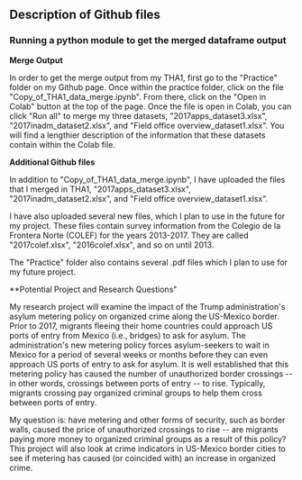 ## Description of Github files
### Running a python module to get the merged dataframe output 
**Merge Output**

In order to get the merge output from my THA1, first go to the "Practice" folder on my Github page. Once within the practice folder, click on the file "Copy_of_THA1_data_merge.ipynb". From there, click on the "Open in Colab" button at the top of the page. Once the file is open in Colab, you can click "Run all" to merge my three datasets, "2017apps_dataset3.xlsx", "2017inadm_dataset2.xlsx", and "Field office overview_dataset1.xlsx". You will find a lengthier description of the information that these datasets contain within the Colab file. 

**Additional Github files**

In addition to "Copy_of_THA1_data_merge.ipynb", I have uploaded the files that I merged in THA1, "2017apps_dataset3.xlsx", "2017inadm_dataset2.xlsx", and "Field office overview_dataset1.xlsx".  

I have also uploaded several new files, which I plan to use in the future for my project. These files contain survey information from the Colegio de la Frontera Norte (COLEF) for the years 2013-2017. They are called "2017colef.xlsx", "2016colef.xlsx", and so on until 2013. 

The "Practice" folder also contains several .pdf files which I plan to use for my future project.

**Potential Project and Research Questions"

My research project will examine the impact of the Trump administration's asylum metering policy on organized crime along the US-Mexico border. Prior to 2017, migrants fleeing their home countries could approach US ports of entry from Mexico (i.e., bridges) to ask for asylum. The administration's new metering policy forces asylum-seekers to wait in Mexico for a period of several weeks or months before they can even approach US ports of entry to ask for asylum. It is well established that this metering policy has caused the number of unauthorized border crossings -- in other words, crossings between ports of entry -- to rise. Typically, migrants crossing pay organized criminal groups to help them cross between ports of entry. 

My question is: have metering and other forms of security, such as border walls, caused the price of unauthorized crossings to rise -- are migrants paying more money to organized criminal groups as a result of this policy? This project will also look at crime indicators in US-Mexico border cities to see if metering has caused (or coincided with) an increase in organized crime.
 
